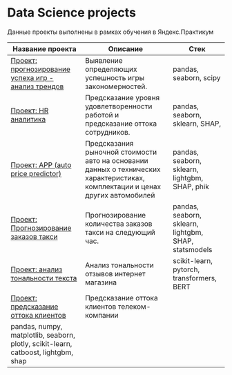 # Data Science projects

Данные проекты выполнены в рамках обучения в Яндекс.Практикум

| Название проекта                                                             | Описание                                                                    | Стек         |
|------------------------------------------------------------------------------|-----------------------------------------------------------------------------|---------------------------------|
| [Проект: прогнозирование успеха игр - анализ трендов](project_game_success_analytics/project_game_success_analytics.ipynb)   | Выявление определяющих успешность игры закономерностей.                          | pandas, seaborn, scipy           |
| [Проект: HR аналитика](project_HR_analytics/project_HR_analytics.ipynb)                                                      | Предсказание уровня удовлетворенности работой и предсказание оттока сотрудников. | pandas, seaborn, sklearn, SHAP,  |
| [Проект: APP (auto price predictor)](project_auto_price/price_auto.ipynb)                                                    | Предсказания рыночной стоимости авто на основании данных о технических характеристиках, комплектации и ценах других автомобилей| pandas, seaborn, sklearn, lightgbm, SHAP, phik |
| [Проект: Прогнозирование заказов такси](project_taxi_load/taxi_load.ipynb)                                                   | Прогнозирование количества заказов такси на следующий час. | pandas, seaborn, sklearn, lightgbm, SHAP, statsmodels |
| [Проект: анализ тональности текста](project_sentiment_analysis/project_sentiment_analysis.ipynb)                                                   | Анализ тональности отзывов интернет магазина | scikit-learn, pytorch, transformers, BERT |
| [Проект: предсказание оттока клиентов](project_customer_churn_forecast/project_customer_churn_forecast.ipynb)                                                   | Предсказание оттока клиентов телеком-компании | 
pandas, numpy, matplotlib, seaborn, plotly, scikit-learn, catboost, lightgbm, shap |